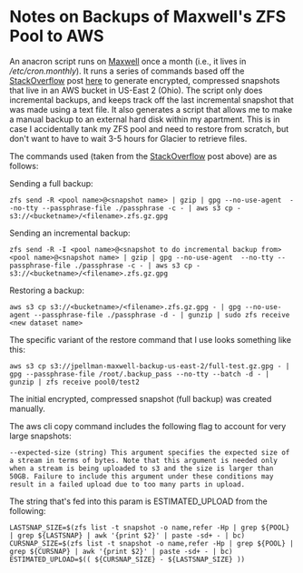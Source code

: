 

Notes on Backups of Maxwell's ZFS Pool to AWS
=============================================

An anacron script runs on [Maxwell](Maxwell) once a month (i.e., it lives in */etc/cron.monthly*). It runs a series of commands based off the [StackOverflow](StackOverflow) post [here](https://stackoverflow.com/questions/45786142/storing-locally-encrypted-incremental-zfs-snapshots-in-amazon-glacier) to generate encrypted, compressed snapshots that live in an AWS bucket in US-East 2 (Ohio). The script only does incremental backups, and keeps track off the last incremental snapshot that was made using a text file. It also generates a script that allows me to make a manual backup to an external hard disk within my apartment. This is in case I accidentally tank my ZFS pool and need to restore from scratch, but don't want to have to wait 3-5 hours for Glacier to retrieve files.

The commands used (taken from the [StackOverflow](StackOverflow) post above) are as follows:

Sending a full backup:

    zfs send -R <pool name>@<snapshot name> | gzip | gpg --no-use-agent  --no-tty --passphrase-file ./passphrase -c - | aws s3 cp - s3://<bucketname>/<filename>.zfs.gz.gpg

Sending an incremental backup:

    zfs send -R -I <pool name>@<snapshot to do incremental backup from> <pool name>@<snapshot name> | gzip | gpg --no-use-agent  --no-tty --passphrase-file ./passphrase -c - | aws s3 cp - s3://<bucketname>/<filename>.zfs.gz.gpg

Restoring a backup:

    aws s3 cp s3://<bucketname>/<filename>.zfs.gz.gpg - | gpg --no-use-agent --passphrase-file ./passphrase -d - | gunzip | sudo zfs receive <new dataset name>

The specific variant of the restore command that I use looks something like this:

    aws s3 cp s3://jpellman-maxwell-backup-us-east-2/full-test.gz.gpg - | gpg --passphrase-file /root/.backup_pass --no-tty --batch -d - | gunzip | zfs receive pool0/test2

The initial encrypted, compressed snapshot (full backup) was created manually.

The aws cli copy command includes the following flag to account for very large snapshots:

    --expected-size (string) This argument specifies the expected size of a stream in terms of bytes. Note that this argument is needed only when a stream is being uploaded to s3 and the size is larger than 50GB. Failure to include this argument under these conditions may result in a failed upload due to too many parts in upload.

The string that's fed into this param is ESTIMATED\_UPLOAD from the following:

    LASTSNAP_SIZE=$(zfs list -t snapshot -o name,refer -Hp | grep ${POOL} | grep ${LASTSNAP} | awk '{print $2}' | paste -sd+ - | bc)
    CURSNAP_SIZE=$(zfs list -t snapshot -o name,refer -Hp | grep ${POOL} | grep ${CURSNAP} | awk '{print $2}' | paste -sd+ - | bc)
    ESTIMATED_UPLOAD=$(( ${CURSNAP_SIZE} - ${LASTSNAP_SIZE} ))

